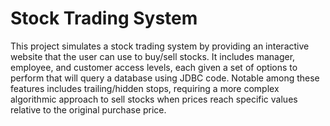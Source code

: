 # Stock Trading System
This project simulates a stock trading system by providing an interactive website that the user can use to buy/sell stocks. It includes manager, employee, and customer access levels, each given a set of options to perform that will query a database using JDBC code. Notable among these features includes trailing/hidden stops, requiring a more complex algorithmic approach to sell stocks when prices reach specific values relative to the original purchase price.
